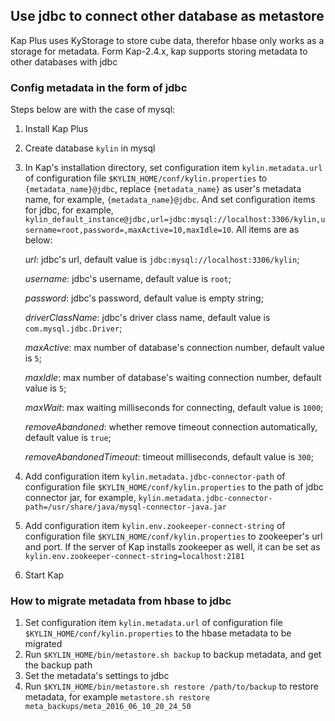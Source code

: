 ## Use jdbc to connect other database as metastore
Kap Plus uses KyStorage to store cube data, therefor hbase only works as a storage for metadata. Form Kap-2.4.x, kap supports storing metadata to other databases with jdbc

### Config metadata in the form of jdbc

Steps below are with the case of mysql:
1. Install Kap Plus
2. Create database `kylin` in mysql 
3. In Kap's installation directory, set configuration item `kylin.metadata.url` of configuration file `$KYLIN_HOME/conf/kylin.properties` to `{metadata_name}@jdbc`,
replace `{metadata_name}` as user's metadata name, for example, `{metadata_name}@jdbc`. And set configuration items for jdbc, for example, `kylin_default_instance@jdbc,url=jdbc:mysql://localhost:3306/kylin,username=root,password=,maxActive=10,maxIdle=10`. 
All items are as below:

    *url*: jdbc's url, default value is `jdbc:mysql://localhost:3306/kylin`;
    
    *username*: jdbc's username, default value is `root`;
    
    *password*: jdbc's password, default value is empty string;
    
    *driverClassName*: jdbc's driver class name, default value is `com.mysql.jdbc.Driver`;
    
    *maxActive*: max number of database's connection number, default value is `5`;
    
    *maxIdle*: max number of database's waiting connection number, default value is `5`;
    
    *maxWait*: max waiting milliseconds for connecting, default value is `1000`;
    
    *removeAbandoned*: whether remove timeout connection automatically, default value is `true`;
    
    *removeAbandonedTimeout*: timeout milliseconds, default value is `300`;
    
4. Add configuration item `kylin.metadata.jdbc-connector-path` of configuration file `$KYLIN_HOME/conf/kylin.properties` to the path of jdbc connector jar, for example, `kylin.metadata.jdbc-connector-path=/usr/share/java/mysql-connector-java.jar`

5. Add configuration item `kylin.env.zookeeper-connect-string` of configuration file `$KYLIN_HOME/conf/kylin.properties` to zookeeper's url and port. If the server of Kap installs zookeeper as well, it can be set as `kylin.env.zookeeper-connect-string=localhost:2181`

6. Start Kap

### How to migrate metadata from hbase to jdbc
1. Set configuration item `kylin.metadata.url` of configuration file `$KYLIN_HOME/conf/kylin.properties` to the hbase metadata to be migrated
2. Run `$KYLIN_HOME/bin/metastore.sh backup` to backup metadata, and get the backup path
3. Set the metadata's settings to jdbc
4. Run `$KYLIN_HOME/bin/metastore.sh restore /path/to/backup` to restore metadata, for example `metastore.sh restore meta_backups/meta_2016_06_10_20_24_50`
